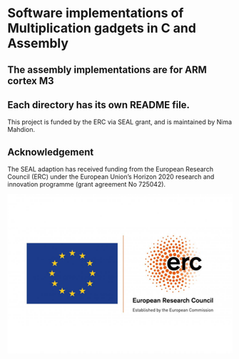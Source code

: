 # Software implementations of Multiplication gadgets in C and Assembly



## The assembly implementations are for ARM cortex M3

## Each directory has its own README file.

This project is funded by the ERC via SEAL grant, and is maintained by Nima Mahdion.

## Acknowledgement
The SEAL adaption has received funding from the European Research Council (ERC) under the European Union’s
Horizon 2020 research and innovation programme (grant agreement No 725042).

![EU Logo](LOGO_ERC-FLAG_EU.jpg "ERC")
